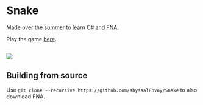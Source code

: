 # Snake

Made over the summer to learn C# and FNA.

Play the game [here](https://abyssalenvoy.itch.io/snake-ii).

##
![](https://img.itch.zone/aW1hZ2UvMTI0NTYwOS83MjU5Mzk2LnBuZw==/original/xS22Pg.png)

## Building from source

Use ```git clone --recursive https://github.com/abyssalEnvoy/Snake``` to also download FNA.
